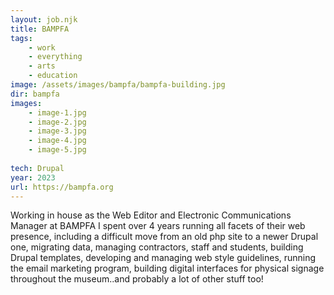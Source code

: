 ```yaml
---
layout: job.njk
title: BAMPFA
tags: 
    - work
    - everything
    - arts
    - education
image: /assets/images/bampfa/bampfa-building.jpg
dir: bampfa
images:
    - image-1.jpg
    - image-2.jpg
    - image-3.jpg
    - image-4.jpg
    - image-5.jpg
    
tech: Drupal
year: 2023  
url: https://bampfa.org
---
```


Working in house as the Web Editor and Electronic Communications Manager at BAMPFA I spent over 4 years running all facets of their web presence, including a difficult move from an old php site to a newer Drupal one, migrating data, managing contractors, staff and students, building Drupal templates, developing and managing web style guidelines, running the email marketing program, building digital interfaces for physical signage throughout the museum..and probably a lot of other stuff too! 